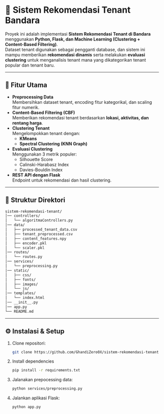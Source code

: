 # 🏬 Sistem Rekomendasi Tenant Bandara

Proyek ini adalah implementasi **Sistem Rekomendasi Tenant di Bandara** menggunakan **Python, Flask, dan Machine Learning (Clustering + Content-Based Filtering)**.  
Dataset tenant digunakan sebagai pengganti database, dan sistem ini mampu memberikan **rekomendasi dinamis** serta melakukan **evaluasi clustering** untuk menganalisis tenant mana yang dikategorikan tenant popular dan tenant baru.

---

## 🚀 Fitur Utama
- **Preprocessing Data**  
  Membersihkan dataset tenant, encoding fitur kategorikal, dan scaling fitur numerik.
- **Content-Based Filtering (CBF)**  
  Memberikan rekomendasi tenant berdasarkan **lokasi, aktivitas, dan rentang harga**.
- **Clustering Tenant**  
  Mengelompokkan tenant dengan:
  - **KMeans**
  - **Spectral Clustering (KNN Graph)**
- **Evaluasi Clustering**  
  Menggunakan 3 metrik populer:
  - Silhouette Score
  - Calinski-Harabasz Index
  - Davies-Bouldin Index
- **REST API dengan Flask**  
  Endpoint untuk rekomendasi dan hasil clustering.

---

## 📂 Struktur Direktori

```bash
sistem-rekomendasi-tenant/
│── controllers/
│   └── algoritmaControllers.py
│── data/
│   ├── processed_tenant_data.csv
│   ├── tenant_preprocessed.csv
│   ├── content_features.npy
│   ├── encoder.pkl
│   └── scaler.pkl
│── routes/
│   └── routes.py
│── services/
│   └── preprocessing.py
│── static/
│   ├── css/
│   ├── fonts/
│   ├── images/
│   └── js/
│── templates/
│   └── index.html
│── __init__.py
│── app.py
└── README.md
```

---

## ⚙️ Instalasi & Setup
1. Clone repositori:
   ```bash
   git clone https://github.com/GhandiZero0X/sistem-rekomendasi-tenant.git
2. Install dependencies
   ```bash
   pip install -r requirements.txt
3. Jalanakan prepocessing data:
   ```bash
   python services/preprocessing.py
4. Jalankan aplikasi Flask:
   ```bash
   python app.py